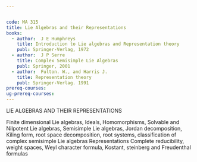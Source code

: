 ```yaml
---


code: MA 315
title: Lie Algebras and their Representations
books:
  - author:  J E Humphreys
    title: Introduction to Lie algebras and Representation theory
    publ: Springer-Verlag, 1972
  - author:  J P Serre
    title: Complex Semisimple Lie Algebras
    publ: Springer, 2001
  - author:  Fulton. W., and Harris J.
    title: Representation theory
    publ: Springer-Verlag. 1991
prereq-courses: 
ug-prereq-courses: 
---
```



LIE ALGEBRAS AND THEIR REPRESENTATIONS

Finite dimensional Lie algebras, Ideals, Homomorphisms, Solvable and Nilpotent
Lie algebras, Semisimple Lie algebras, Jordan decomposition, Kiling form, root
space decomposition, root systems, classification of complex semisimple Lie
algebras
Representations Complete reducibility, weight spaces, Weyl character formula,
Kostant, steinberg and Freudenthal formulas
